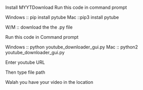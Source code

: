 Install MYYTDownload
Run this code in command prompt

Windows :: pip install pytube
Mac ::pip3 install pytube

W/M :: download the the .py file

Run this code in Command prompt

Windows :: python youtube_downloader_gui.py
Mac :: python2 youtube_downloader_gui.py

Enter youtube URL

Then type file path

Walah you have your video in the location



